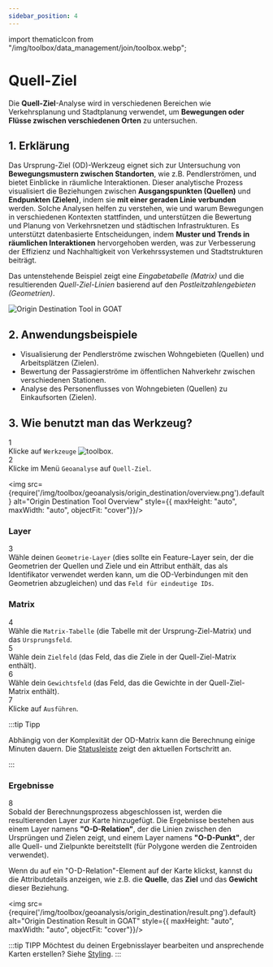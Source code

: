 ```yaml
---
sidebar_position: 4
---
```


import thematicIcon from "/img/toolbox/data_management/join/toolbox.webp";

# Quell-Ziel

Die **Quell-Ziel**-Analyse wird in verschiedenen Bereichen wie Verkehrsplanung und Stadtplanung verwendet, um **Bewegungen oder Flüsse zwischen verschiedenen Orten** zu untersuchen.

## 1. Erklärung

Das Ursprung-Ziel (OD)-Werkzeug eignet sich zur Untersuchung von **Bewegungsmustern zwischen Standorten**, wie z.B. Pendlerströmen, und bietet Einblicke in räumliche Interaktionen. Dieser analytische Prozess visualisiert die Beziehungen zwischen **Ausgangspunkten (Quellen)** und **Endpunkten (Zielen)**, indem sie **mit einer geraden Linie verbunden** werden. Solche Analysen helfen zu verstehen, wie und warum Bewegungen in verschiedenen Kontexten stattfinden, und unterstützen die Bewertung und Planung von Verkehrsnetzen und städtischen Infrastrukturen. Es unterstützt datenbasierte Entscheidungen, indem **Muster und Trends in räumlichen Interaktionen** hervorgehoben werden, was zur Verbesserung der Effizienz und Nachhaltigkeit von Verkehrssystemen und Stadtstrukturen beiträgt.

Das untenstehende Beispiel zeigt eine *Eingabetabelle (Matrix)* und die resultierenden *Quell-Ziel-Linien* basierend auf den *Postleitzahlengebieten (Geometrien)*.

<div style={{ display: 'flex', flexDirection: 'column', alignItems: 'center'}}>
  <img src={require('/img/toolbox/geoanalysis/origin_destination/od_example.png').default} alt="Origin Destination Tool in GOAT" style={{ maxHeight: "700px", maxWidth: "700px", objectFit: "cover"}}/>
</div> 


## 2. Anwendungsbeispiele

- Visualisierung der Pendlerströme zwischen Wohngebieten (Quellen) und Arbeitsplätzen (Zielen).
- Bewertung der Passagierströme im öffentlichen Nahverkehr zwischen verschiedenen Stationen.
- Analyse des Personenflusses von Wohngebieten (Quellen) zu Einkaufsorten (Zielen).

## 3. Wie benutzt man das Werkzeug?

<div class="step">
  <div class="step-number">1</div>
  <div class="content">Klicke auf <code>Werkzeuge</code> <img src={thematicIcon} alt="toolbox" style={{width: "25px"}}/>. </div>
</div>

<div class="step">
  <div class="step-number">2</div>
  <div class="content">Klicke im Menü <code>Geoanalyse</code> auf <code>Quell-Ziel</code>.</div>
</div>

<img src={require('/img/toolbox/geoanalysis/origin_destination/overview.png').default} alt="Origin Destination Tool Overview" style={{ maxHeight: "auto", maxWidth: "auto", objectFit: "cover"}}/>

### Layer

<div class="step">
  <div class="step-number">3</div>
  <div class="content">Wähle deinen <code>Geometrie-Layer</code> (dies sollte ein Feature-Layer sein, der die Geometrien der Quellen und Ziele und ein Attribut enthält, das als Identifikator verwendet werden kann, um die OD-Verbindungen mit den Geometrien abzugleichen) und das <code>Feld für eindeutige IDs</code>.</div>
</div>

### Matrix

<div class="step">
  <div class="step-number">4</div>
  <div class="content">Wähle die <code>Matrix-Tabelle</code> (die Tabelle mit der Ursprung-Ziel-Matrix) und das <code>Ursprungsfeld</code>.</div>
</div>

<div class="step">
  <div class="step-number">5</div>
  <div class="content">Wähle dein <code>Zielfeld</code> (das Feld, das die Ziele in der Quell-Ziel-Matrix enthält).</div>
</div>

<div class="step">
  <div class="step-number">6</div>
  <div class="content">Wähle dein <code>Gewichtsfeld</code> (das Feld, das die Gewichte in der Quell-Ziel-Matrix enthält).</div>
</div>

<div class="step">
  <div class="step-number">7</div>
  <div class="content">Klicke auf <code>Ausführen</code>.</div>
</div>

:::tip Tipp

Abhängig von der Komplexität der OD-Matrix kann die Berechnung einige Minuten dauern. Die [Statusleiste](../../workspace/home#status-bar) zeigt den aktuellen Fortschritt an.

:::

### Ergebnisse 

<div class="step">
  <div class="step-number">8</div>
  <div class="content">Sobald der Berechnungsprozess abgeschlossen ist, werden die resultierenden Layer zur Karte hinzugefügt. Die Ergebnisse bestehen aus einem Layer namens <b>"O-D-Relation"</b>, der die Linien zwischen den Ursprüngen und Zielen zeigt, und einem Layer namens <b>"O-D-Punkt"</b>, der alle Quell- und Zielpunkte bereitstellt (für Polygone werden die Zentroiden verwendet).<p></p>
  Wenn du auf ein "O-D-Relation"-Element auf der Karte klickst, kannst du die Attributdetails anzeigen, wie z.B. die <b>Quelle</b>, das <b>Ziel</b> und das <b>Gewicht</b> dieser Beziehung.</div>
</div>

<img src={require('/img/toolbox/geoanalysis/origin_destination/result.png').default} alt="Origin Destination Result in GOAT" style={{ maxHeight: "auto", maxWidth: "auto", objectFit: "cover"}}/>

:::tip TIPP
Möchtest du deinen Ergebnisslayer bearbeiten und ansprechende Karten erstellen? Siehe [Styling](../../map/layer_style/styling).
:::